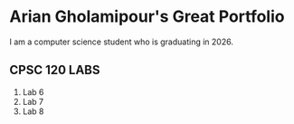 # Arian Gholamipour's Great Portfolio
I am a computer science student who is graduating in 2026.
## CPSC 120 LABS

1. Lab 6
2. Lab 7
3. Lab 8
